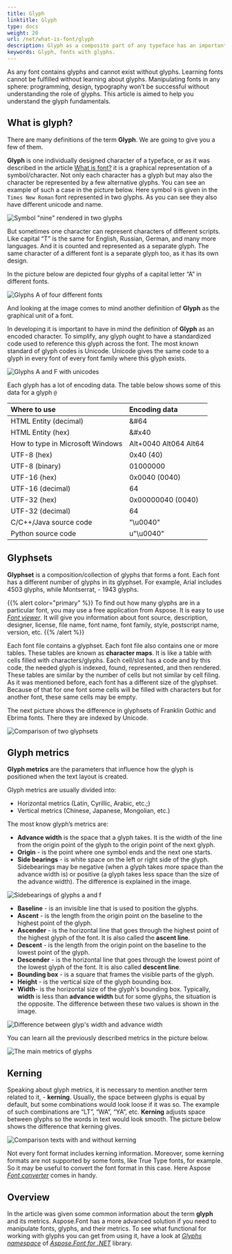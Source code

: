 ```yaml
---
title: Glyph
linktitle: Glyph
type: docs
weight: 20
url: /net/what-is-font/glyph
description: Glyph as a composite part of any typeface has an important role in the study of fonts. This term is really crucial in the programming of font manipulation, therefore it usually has a bunch of separate classes in font libraries like Aspose.Font does.
keywords: Glyph, fonts with glyphs.
---
```

As any font contains glyphs and cannot exist without glyphs. Learning fonts cannot be fulfilled without learning about glyphs. Manipulating fonts in any sphere: programming, design, typography won’t be successful without understanding the role of glyphs. This article is aimed to help you understand the glyph fundamentals.

## What is glyph? ##

There are many definitions of the term **Glyph**. We are going to give you a few of them.

**Glyph** is one individually designed character of a typeface, or as it was described in the article [What is font?](https://docs.aspose.com/font/net/what-is-font/) it is a graphical representation of a symbol/character. 
Not only each character has a glyph but may also the character be represented by a few alternative glyphs. 
You can see an example of such a case in the picture below. Here symbol `9` is given in the `Times New Roman` font represented in two glyphs. As you can see they also have different unicode and name.


![Symbol "nine" rendered in two glyphs](2-glyphs-of-1-character.png)

But sometimes one character can represent characters of different scripts. Like capital “T” is the same for English, Russian, German, and many more languages. And it is counted and represented as a separate glyph. The same character of a different font is a separate glyph too, as it has its own design.

In the picture below are depicted four glyphs of a capital letter  “A” in different fonts. 

![Glyphs A of four different fonts](Glyph-of-different-fonts.png)

And looking at the image comes to mind another definition of **Glyph** as the graphical unit of a font.

In developing it is important to have in mind the definition of **Glyph** as an encoded character. To simplify,  any glyph ought to have a standardized code used to reference this glyph across the font. The most known standard of glyph codes is Unicode. Unicode gives the same code to a glyph in every font of every font family where this glyph exists. 

![Glyphs A and F with unicodes](Glyph-with-unicode.png)

Each glyph has a lot of encoding data. The table below shows some of this data for a glyph `@`

| **Where to use**| **Encoding data**|
| :--- | :--- |
|HTML Entity (decimal)|&#64|
|HTML Entity (hex)|&#x40|
|How to type in Microsoft Windows|Alt+0040  Alt064  Alt64|
|UTF-8 (hex)|0x40 (40)|
|UTF-8 (binary)|01000000|
|UTF-16 (hex)|0x0040 (0040)|
|UTF-16 (decimal)|64|
|UTF-32 (hex)|0x00000040 (0040)|
|UTF-32 (decimal)|64|
|C/C++/Java source code|"\u0040"|
|Python source code|u"\u0040"|

 ## Glyphsets ##

**Glyphset** is a composition/collection of glyphs that forms a font. Each font has a different number of glyphs in its glyphset. For example, Arial includes 4503 glyphs, while Montserrat, - 1943 glyphs.
 
{{% alert color="primary" %}}
To find out how many glyphs are in a particular font, you may use a free application from Aspose. It is easy to use [*Font viewer*](https://products.aspose.app/font/viewer). 
It will give you information about font source, description, designer, license, file name, font name, font family, style, postscript name, version, etc.
{{% /alert %}}

Each font file contains a glyphset. 
Each font file also contains one or more tables. These tables are known as **character maps**. It is like a table with cells filled with characters/glyphs. Each cell/slot has a code and by this code, the needed glyph is indexed, found, represented, and then rendered. These tables are similar by the number of cells but not similar by cell filing. As it was mentioned before, each font has a different size of the glyphset. Because of that for one font some cells will be filled with characters but for another font, these same cells may be empty.


The next picture shows the difference in glyphsets of Franklin Gothic and Ebrima fonts. There they are indexed by Unicode.

![Comparison of two glyphsets](Glyphsets-of-different-fonts.png)

## Glyph metrics ##

**Glyph metrics** are the parameters that influence how the glyph is positioned when the text layout is created.

Glyph metrics are usually divided into:
- Horizontal metrics (Latin, Cyrillic, Arabic, etc.;) 
- Vertical metrics (Chinese, Japanese, Mongolian, etc.)

The most know glyph’s metrics are:

- **Advance width** is the space that a glyph takes. It is the width of the line from the origin point of the glyph to the origin point of the next glyph.
- **Origin** - is the point where one symbol ends and the next one  starts.
- **Side bearings** - is white space on the left or right side of the glyph. Sidebearings may be negative (when a glyph takes more space than the advance width is) or positive (a glyph takes less space than the size of the advance width). The difference is explained in the image.

![Sidebearings of glyphs a and f](Glyph-bearings.png)

- **Baseline** - is an invisible line that is used to position the glyphs.
- **Ascent** - is the length from the origin point on the baseline to the highest point of the glyph.
- **Ascender** - is the horizontal line that goes through the highest point of the highest glyph of the font. It is also called the **ascent line**.
- **Descent** -  is the length from the origin point on the baseline to the lowest point of the glyph.
- **Descender** - is the horizontal line that goes through the lowest point of the lowest glyph of the font. It is also called **descent line**.
- **Bounding box** - is a square that frames the visible parts of the glyph.
- **Height** - is the vertical size of the glyph bounding box. 
- **Width**- is the horizontal size of the glyph's bounding box. Typically, **width** is less than **advance width** but for some glyphs, the situation is the opposite. The difference between these two values is shown in the image. 

![Difference between glyp's width and advance width](Width-vs-advanced-width.png)

You can learn all the previously described metrics in the picture below.

![The main metrics of glyphs](Glyph-metrics.png)

## Kerning ##

Speaking about glyph metrics, it is necessary to mention another term related to it, - **kerning**. Usually, the space between glyphs is equal by default, but some combinations would look loose if it was so. The example of such combinations are “LT”, “WA”, “YA”, etc. **Kerning** adjusts space between glyphs so the words in text would look smooth. The picture below shows the difference that kerning gives.

![Comparison texts with and without kerning](Kerning.png)

Not every font format includes kerning information. Moreover, some kerning formats are not supported by some fonts, like True Type fonts, for example. So it may be useful to convert the font format in this case. Here Aspose [*Font converter*](https://products.aspose.app/font/conversion) comes in handy.


## Overview ##

In the article was given some common information about the term **glyph** and its metrics. Aspose.Font has a more advanced solution if you need to manipulate fonts, glyphs, and their metrics. 
To see what functional for working with glyphs you can get from using it, have a look at [*Glyphs namespace*](https://apireference.aspose.com/font/net/aspose.font.glyphs) of [*Aspose.Font for .NET*](https://apireference.aspose.com/font/net) library.











